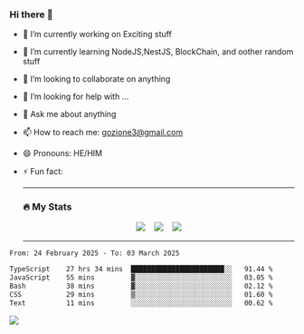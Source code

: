 ### Hi there 👋

<!--
**charlieScript/charlieScript** is a ✨ _special_ ✨ repository because its `README.md` (this file) appears on your GitHub profile.

Here are some ideas to get you started: -->

- 🔭 I’m currently working on Exciting stuff
- 🌱 I’m currently learning NodeJS,NestJS, BlockChain, and oother random stuff
- 👯 I’m looking to collaborate on anything
- 🤔 I’m looking for help with ...
- 💬 Ask me about anything
- 📫 How to reach me: gozione3@gmail.com
- 😄 Pronouns: HE/HIM
- ⚡ Fun fact:


  ---

  ### :fire: My Stats

  <div id="stats" align="center">
  <img src="http://github-readme-streak-stats.herokuapp.com?user=charlieScript&theme=dark&date_format=M%20j%5B%2C%20Y%5D" />&nbsp;&nbsp;&nbsp;
  <img src="https://github-readme-stats.vercel.app/api/top-langs/?username=charlieScript&layout=compact&theme=vision-friendly-dark"/>&nbsp;&nbsp;&nbsp;
  <img src="https://github-readme-stats.vercel.app/api?username=charlieScript&show_icons=true&theme=radical"/>
  </div>

  ---



<!--START_SECTION:waka-->

```txt
From: 24 February 2025 - To: 03 March 2025

TypeScript    27 hrs 34 mins  ███████████████████████░░   91.44 %
JavaScript    55 mins         ▓░░░░░░░░░░░░░░░░░░░░░░░░   03.05 %
Bash          38 mins         ▓░░░░░░░░░░░░░░░░░░░░░░░░   02.12 %
CSS           29 mins         ▒░░░░░░░░░░░░░░░░░░░░░░░░   01.60 %
Text          11 mins         ░░░░░░░░░░░░░░░░░░░░░░░░░   00.62 %
```

<!--END_SECTION:waka-->
![](https://komarev.com/ghpvc/?username=charlieScript)
